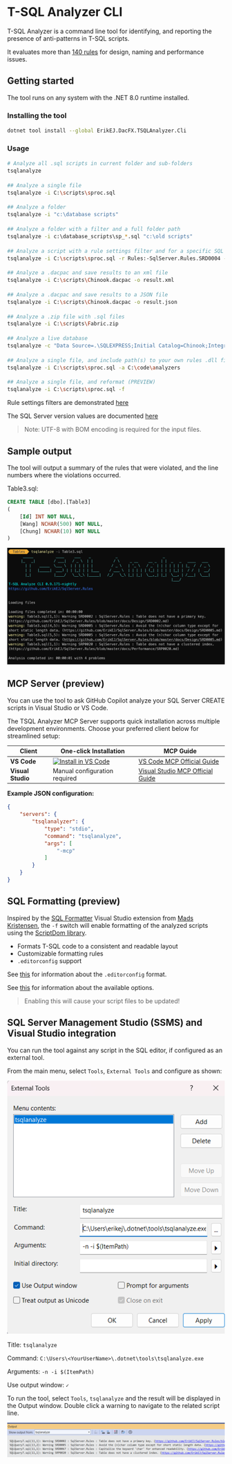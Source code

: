 # T-SQL Analyzer CLI

T-SQL Analyzer is a command line tool for identifying, and reporting the presence of anti-patterns in T-SQL scripts. 

It evaluates more than [140 rules](https://github.com/ErikEJ/SqlServer.Rules/blob/master/docs/readme.md) for design, naming and performance issues.

## Getting started

The tool runs on any system with the .NET 8.0 runtime installed. 

### Installing the tool

```bash
dotnet tool install --global ErikEJ.DacFX.TSQLAnalyzer.Cli
```

### Usage

```bash
# Analyze all .sql scripts in current folder and sub-folders
tsqlanalyze

## Analyze a single file
tsqlanalyze -i C:\scripts\sproc.sql

## Analyze a folder
tsqlanalyze -i "c:\database scripts"

## Analyze a folder with a filter and a full folder path
tsqlanalyze -i c:\database_scripts\sp_*.sql "c:\old scripts"

## Analyze a script with a rule settings filter and for a specific SQL Server version
tsqlanalyze -i C:\scripts\sproc.sql -r Rules:-SqlServer.Rules.SRD0004 -s SqlAzure

## Analyze a .dacpac and save results to an xml file
tsqlanalyze -i C:\scripts\Chinook.dacpac -o result.xml

## Analyze a .dacpac and save results to a JSON file
tsqlanalyze -i C:\scripts\Chinook.dacpac -o result.json

## Analyze a .zip file with .sql files
tsqlanalyze -i C:\scripts\Fabric.zip

## Analyze a live database
tsqlanalyze -c "Data Source=.\SQLEXPRESS;Initial Catalog=Chinook;Integrated Security=True;Encrypt=false"

## Analyze a single file, and include path(s) to your own rules .dll file(s)
tsqlanalyze -i C:\scripts\sproc.sql -a C:\code\analyzers

## Analyze a single file, and reformat (PREVIEW)
tsqlanalyze -i C:\scripts\sproc.sql -f 
```

Rule settings filters are demonstrated [here](https://github.com/rr-wfm/MSBuild.Sdk.SqlProj?tab=readme-ov-file#static-code-analysis)

The SQL Server version values are documented [here](https://learn.microsoft.com/dotnet/api/microsoft.sqlserver.dac.model.sqlserverversion)

> Note: UTF-8 with BOM encoding is required for the input files.

## Sample output

The tool will output a summary of the rules that were violated, and the line numbers where the violations occurred.

Table3.sql:

```sql
CREATE TABLE [dbo].[Table3]
(
    [Id] INT NOT NULL, 
    [Wang] NCHAR(500) NOT NULL, 
    [Chung] NCHAR(10) NOT NULL 
)
```

![Sample](https://raw.githubusercontent.com/ErikEJ/SqlServer.Rules/master/docs/cli.png)

## MCP Server (preview)

You can use the tool to ask GitHub Copilot analyze your SQL Server CREATE scripts in Visual Studio or VS Code.

The TSQL Analyzer MCP Server supports quick installation across multiple development environments. Choose your preferred client below for streamlined setup:

| Client | One-click Installation | MCP Guide |
|--------|----------------------|-------------------|
| **VS Code** | [![Install in VS Code](https://img.shields.io/badge/VS_Code-Install_TSQLAnalyzer-0098FF?style=flat-square&logoColor=white)](https://vscode.dev/redirect/mcp/install?name=tsqlanalyzer&config=%7B%22name%22%3A%22tsqlanalyzer%22%2C%22command%22%3A%22tsqlanalyze%22%2C%22args%22%3A%5B%22-mcp%22%5D%7D) | [VS Code MCP Official Guide](https://code.visualstudio.com/docs/copilot/chat/mcp-servers) |
| **Visual Studio** | Manual configuration required | [Visual Studio MCP Official Guide](https://learn.microsoft.com/visualstudio/ide/mcp-servers) |

**Example JSON configuration:**

```json
{
    "servers": {
        "tsqlanalyzer": {
            "type": "stdio",
            "command": "tsqlanalyze",
            "args": [
                "-mcp"
            ]
        }
    }
}
```

## SQL Formatting (preview)

Inspired by the [SQL Formatter](https://marketplace.visualstudio.com/items?itemName=MadsKristensen.SqlFormatter) Visual Studio extension from [Mads Kristensen](https://github.com/madskristensen), the `-f` switch will enable formatting of the analyzed scripts using the [ScriptDom library](https://www.nuget.org/packages/Microsoft.SqlServer.TransactSql.ScriptDom).

- Formats T-SQL code to a consistent and readable layout
- Customizable formatting rules
- `.editorconfig` support

See [this](https://github.com/madskristensen/SqlFormatter?tab=readme-ov-file#editorconfig-support) for information about the `.editorconfig` format.

See [this](https://learn.microsoft.com/dotnet/api/microsoft.sqlserver.transactsql.scriptdom.sqlscriptgeneratoroptions?view=sql-transactsql-161#properties) for information about the available options.

> Enabling this will cause your script files to be updated!

## SQL Server Management Studio (SSMS) and Visual Studio integration

You can run the tool against any script in the SQL editor, if configured as an external tool.

From the main menu, select `Tools`, `External Tools` and configure as shown:

![SSMS](https://raw.githubusercontent.com/ErikEJ/SqlServer.Rules/master/docs/ssms.png)

Title: `tsqlanalyze`

Command: `C:\Users\<YourUserName>\.dotnet\tools\tsqlanalyze.exe`

Arguments: `-n -i $(ItemPath)`

Use output window: `✓`

To run the tool, select `Tools`, `tsqlanalyze` and the result will be displayed in the Output window. Double click a warning to navigate to the related script line.

![SSMS](https://raw.githubusercontent.com/ErikEJ/SqlServer.Rules/master/docs/ssmsoutput.png)